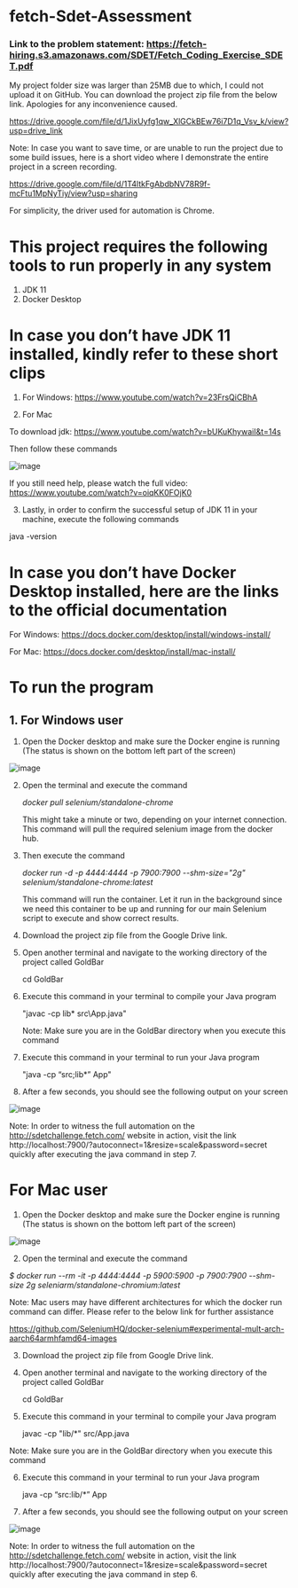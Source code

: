# fetch-Sdet-Assessment

### Link to the problem statement: https://fetch-hiring.s3.amazonaws.com/SDET/Fetch_Coding_Exercise_SDET.pdf

My project folder size was larger than 25MB due to which, I could not upload it on GitHub. You can download the project zip file from the below link. Apologies for any inconvenience caused.

https://drive.google.com/file/d/1JixUyfg1qw_XlGCkBEw76i7D1q_Vsv_k/view?usp=drive_link

Note: In case you want to save time, or are unable to run the project due to some build issues, here is a short video where I demonstrate the entire project in a screen recording.

https://drive.google.com/file/d/1T4ltkFgAbdbNV78R9f-mcFtu1MpNyTiy/view?usp=sharing

For simplicity, the driver used for automation is Chrome. 

# This project requires the following tools to run properly in any system

1. JDK 11
2. Docker Desktop

# In case you don’t have JDK 11 installed, kindly refer to these short clips

1. For Windows: https://www.youtube.com/watch?v=23FrsQiCBhA

2. For Mac

To download jdk: https://www.youtube.com/watch?v=bUKuKhywaiI&t=14s

Then follow these commands

![image](https://github.com/L-E-A-R-N-E-R/fetch-Sdet-Assessment/assets/41851792/c4d4e3de-386c-4fb2-8132-9af58dee737e)

If you still need help, please watch the full video: https://www.youtube.com/watch?v=oiqKK0FOjK0

3. Lastly, in order to confirm the successful setup of JDK 11 in your machine, execute the following commands

java -version

# In case you don’t have Docker Desktop installed, here are the links to the official documentation

For Windows: https://docs.docker.com/desktop/install/windows-install/

For Mac: https://docs.docker.com/desktop/install/mac-install/

# To run the program

## 1. For Windows user

1. Open the Docker desktop and make sure the Docker engine is running (The status is shown on the bottom left part of the screen)

![image](https://github.com/L-E-A-R-N-E-R/fetch-Sdet-Assessment/assets/41851792/ebbd7265-1d87-4728-9560-ffb32b7dfd53)

2. Open the terminal and execute the command

   *docker pull selenium/standalone-chrome*

   This might take a minute or two, depending on your internet connection. This command will pull the required selenium image from the docker hub.

3. Then execute the command

   *docker run -d -p 4444:4444 -p 7900:7900 --shm-size="2g" selenium/standalone-chrome:latest*

    This command will run the container. Let it run in the background since we need this container to be up and running for our main Selenium script to execute and show correct results.

4. Download the project zip file from the Google Drive link.

5. Open another terminal and navigate to the working directory of the project called GoldBar

   cd GoldBar

6. Execute this command in your terminal to compile your Java program
	
	"javac -cp lib\* src\App.java"

	Note: Make sure you are in the GoldBar directory when you execute this command

7. Execute this command in your terminal to run your Java program

	"java -cp “src;lib\*” App"

8. After a few seconds, you should see the following output on your screen

![image](https://github.com/L-E-A-R-N-E-R/fetch-Sdet-Assessment/assets/41851792/8689ee84-90d0-48ef-91d6-98dcbd7f4fd7)

Note: In order to witness the full automation on the http://sdetchallenge.fetch.com/ website in action, visit the link http://localhost:7900/?autoconnect=1&resize=scale&password=secret quickly after executing the java command in step 7.

# For Mac user

1. Open the Docker desktop and make sure the Docker engine is running (The status is shown on the bottom left part of the screen)

![image](https://github.com/L-E-A-R-N-E-R/fetch-Sdet-Assessment/assets/41851792/ebbd7265-1d87-4728-9560-ffb32b7dfd53)

2. Open the terminal and execute the command

*$ docker run --rm -it -p 4444:4444 -p 5900:5900 -p 7900:7900 --shm-size 2g seleniarm/standalone-chromium:latest*

Note: Mac users may have different architectures for which the docker run command can differ. Please refer to the below link for further assistance

https://github.com/SeleniumHQ/docker-selenium#experimental-mult-arch-aarch64armhfamd64-images

3. Download the project zip file from Google Drive link.

4. Open another terminal and navigate to the working directory of the project called GoldBar

   cd GoldBar

5. Execute this command in your terminal to compile your Java program

	javac -cp "lib/*" src/App.java

  Note: Make sure you are in the GoldBar directory when you execute this command

6. Execute this command in your terminal to run your Java program

	java -cp “src:lib/*” App

7. After a few seconds, you should see the following output on your screen

 ![image](https://github.com/L-E-A-R-N-E-R/fetch-Sdet-Assessment/assets/41851792/86bb320a-d294-4bce-ab29-4b29dfd19a9b)

Note: In order to witness the full automation on the http://sdetchallenge.fetch.com/ website in action, visit the link http://localhost:7900/?autoconnect=1&resize=scale&password=secret quickly after executing the java command in step 6.

